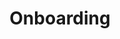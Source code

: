 ---
layout: sub-navigation
title: Onboarding
order: 2
eleventyNavigation:
  key: Onboarding
  parent: Home
---